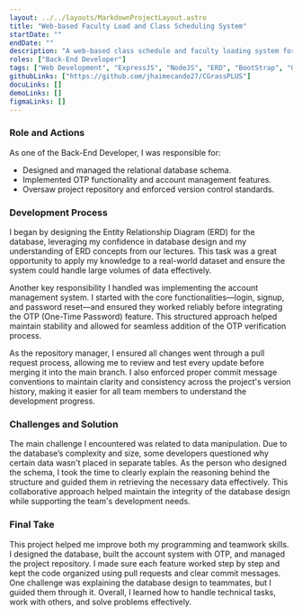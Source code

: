 ```yaml
---
layout: ../../layouts/MarkdownProjectLayout.astro
title: "Web-based Faculty Load and Class Scheduling System"
startDate: ""
endDate: ""
description: "A web-based class schedule and faculty loading system for the Computer Science Department of Pamantasan ng Lungsod ng Maynila, proposed by JAVAwokeez team."
roles: ["Back-End Developer"]
tags: ["Web Development", "ExpressJS", "NodeJS", "ERD", "BootStrap", "Github"]
githubLinks: ["https://github.com/jhaimecando27/CGrassPLUS"]
docuLinks: []
demoLinks: []
figmaLinks: []
---
```


### Role and Actions

As one of the Back-End Developer, I was responsible for:

- Designed and managed the relational database schema.
- Implemented OTP functionality and account management features.
- Oversaw project repository and enforced version control standards.

### Development Process

I began by designing the Entity Relationship Diagram (ERD) for the database, leveraging my confidence in database design and my understanding of ERD concepts from our lectures. This task was a great opportunity to apply my knowledge to a real-world dataset and ensure the system could handle large volumes of data effectively.

Another key responsibility I handled was implementing the account management system. I started with the core functionalities—login, signup, and password reset—and ensured they worked reliably before integrating the OTP (One-Time Password) feature. This structured approach helped maintain stability and allowed for seamless addition of the OTP verification process.

As the repository manager, I ensured all changes went through a pull request process, allowing me to review and test every update before merging it into the main branch. I also enforced proper commit message conventions to maintain clarity and consistency across the project's version history, making it easier for all team members to understand the development progress.

### Challenges and Solution

The main challenge I encountered was related to data manipulation. Due to the database’s complexity and size, some developers questioned why certain data wasn't placed in separate tables. As the person who designed the schema, I took the time to clearly explain the reasoning behind the structure and guided them in retrieving the necessary data effectively. This collaborative approach helped maintain the integrity of the database design while supporting the team's development needs.

### Final Take

This project helped me improve both my programming and teamwork skills. I designed the database, built the account system with OTP, and managed the project repository. I made sure each feature worked step by step and kept the code organized using pull requests and clear commit messages. One challenge was explaining the database design to teammates, but I guided them through it. Overall, I learned how to handle technical tasks, work with others, and solve problems effectively.
